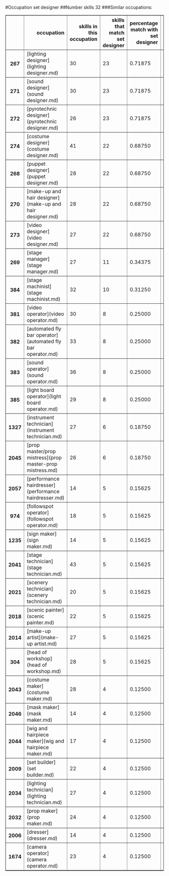 #Occupation set designer
##Number skills 32
###Similar occupations:
<table border="1" class="dataframe">
  <thead>
    <tr style="text-align: right;">
      <th></th>
      <th>occupation</th>
      <th>skills in this occupation</th>
      <th>skills that match set designer</th>
      <th>percentage match with set designer</th>
      <th>skills not in set designer</th>
    </tr>
  </thead>
  <tbody>
    <tr>
      <th>267</th>
      <td>[lighting designer](lighting designer.md)</td>
      <td>30</td>
      <td>23</td>
      <td>0.71875</td>
      <td>7</td>
    </tr>
    <tr>
      <th>271</th>
      <td>[sound designer](sound designer.md)</td>
      <td>30</td>
      <td>23</td>
      <td>0.71875</td>
      <td>7</td>
    </tr>
    <tr>
      <th>272</th>
      <td>[pyrotechnic designer](pyrotechnic designer.md)</td>
      <td>26</td>
      <td>23</td>
      <td>0.71875</td>
      <td>3</td>
    </tr>
    <tr>
      <th>274</th>
      <td>[costume designer](costume designer.md)</td>
      <td>41</td>
      <td>22</td>
      <td>0.68750</td>
      <td>19</td>
    </tr>
    <tr>
      <th>268</th>
      <td>[puppet designer](puppet designer.md)</td>
      <td>28</td>
      <td>22</td>
      <td>0.68750</td>
      <td>6</td>
    </tr>
    <tr>
      <th>270</th>
      <td>[make-up and hair designer](make-up and hair designer.md)</td>
      <td>28</td>
      <td>22</td>
      <td>0.68750</td>
      <td>6</td>
    </tr>
    <tr>
      <th>273</th>
      <td>[video designer](video designer.md)</td>
      <td>27</td>
      <td>22</td>
      <td>0.68750</td>
      <td>5</td>
    </tr>
    <tr>
      <th>269</th>
      <td>[stage manager](stage manager.md)</td>
      <td>27</td>
      <td>11</td>
      <td>0.34375</td>
      <td>16</td>
    </tr>
    <tr>
      <th>384</th>
      <td>[stage machinist](stage machinist.md)</td>
      <td>32</td>
      <td>10</td>
      <td>0.31250</td>
      <td>22</td>
    </tr>
    <tr>
      <th>381</th>
      <td>[video operator](video operator.md)</td>
      <td>30</td>
      <td>8</td>
      <td>0.25000</td>
      <td>22</td>
    </tr>
    <tr>
      <th>382</th>
      <td>[automated fly bar operator](automated fly bar operator.md)</td>
      <td>33</td>
      <td>8</td>
      <td>0.25000</td>
      <td>25</td>
    </tr>
    <tr>
      <th>383</th>
      <td>[sound operator](sound operator.md)</td>
      <td>36</td>
      <td>8</td>
      <td>0.25000</td>
      <td>28</td>
    </tr>
    <tr>
      <th>385</th>
      <td>[light board operator](light board operator.md)</td>
      <td>29</td>
      <td>8</td>
      <td>0.25000</td>
      <td>21</td>
    </tr>
    <tr>
      <th>1327</th>
      <td>[instrument technician](instrument technician.md)</td>
      <td>27</td>
      <td>6</td>
      <td>0.18750</td>
      <td>21</td>
    </tr>
    <tr>
      <th>2045</th>
      <td>[prop master/prop mistress](prop master-prop mistress.md)</td>
      <td>26</td>
      <td>6</td>
      <td>0.18750</td>
      <td>20</td>
    </tr>
    <tr>
      <th>2057</th>
      <td>[performance hairdresser](performance hairdresser.md)</td>
      <td>14</td>
      <td>5</td>
      <td>0.15625</td>
      <td>9</td>
    </tr>
    <tr>
      <th>974</th>
      <td>[followspot operator](followspot operator.md)</td>
      <td>18</td>
      <td>5</td>
      <td>0.15625</td>
      <td>13</td>
    </tr>
    <tr>
      <th>1235</th>
      <td>[sign maker](sign maker.md)</td>
      <td>14</td>
      <td>5</td>
      <td>0.15625</td>
      <td>9</td>
    </tr>
    <tr>
      <th>2041</th>
      <td>[stage technician](stage technician.md)</td>
      <td>43</td>
      <td>5</td>
      <td>0.15625</td>
      <td>38</td>
    </tr>
    <tr>
      <th>2021</th>
      <td>[scenery technician](scenery technician.md)</td>
      <td>20</td>
      <td>5</td>
      <td>0.15625</td>
      <td>15</td>
    </tr>
    <tr>
      <th>2018</th>
      <td>[scenic painter](scenic painter.md)</td>
      <td>22</td>
      <td>5</td>
      <td>0.15625</td>
      <td>17</td>
    </tr>
    <tr>
      <th>2014</th>
      <td>[make-up artist](make-up artist.md)</td>
      <td>27</td>
      <td>5</td>
      <td>0.15625</td>
      <td>22</td>
    </tr>
    <tr>
      <th>304</th>
      <td>[head of workshop](head of workshop.md)</td>
      <td>28</td>
      <td>5</td>
      <td>0.15625</td>
      <td>23</td>
    </tr>
    <tr>
      <th>2043</th>
      <td>[costume maker](costume maker.md)</td>
      <td>28</td>
      <td>4</td>
      <td>0.12500</td>
      <td>24</td>
    </tr>
    <tr>
      <th>2046</th>
      <td>[mask maker](mask maker.md)</td>
      <td>14</td>
      <td>4</td>
      <td>0.12500</td>
      <td>10</td>
    </tr>
    <tr>
      <th>2044</th>
      <td>[wig and hairpiece maker](wig and hairpiece maker.md)</td>
      <td>17</td>
      <td>4</td>
      <td>0.12500</td>
      <td>13</td>
    </tr>
    <tr>
      <th>2009</th>
      <td>[set builder](set builder.md)</td>
      <td>22</td>
      <td>4</td>
      <td>0.12500</td>
      <td>18</td>
    </tr>
    <tr>
      <th>2034</th>
      <td>[lighting technician](lighting technician.md)</td>
      <td>27</td>
      <td>4</td>
      <td>0.12500</td>
      <td>23</td>
    </tr>
    <tr>
      <th>2032</th>
      <td>[prop maker](prop maker.md)</td>
      <td>24</td>
      <td>4</td>
      <td>0.12500</td>
      <td>20</td>
    </tr>
    <tr>
      <th>2006</th>
      <td>[dresser](dresser.md)</td>
      <td>14</td>
      <td>4</td>
      <td>0.12500</td>
      <td>10</td>
    </tr>
    <tr>
      <th>1674</th>
      <td>[camera operator](camera operator.md)</td>
      <td>23</td>
      <td>4</td>
      <td>0.12500</td>
      <td>19</td>
    </tr>
  </tbody>
</table>
